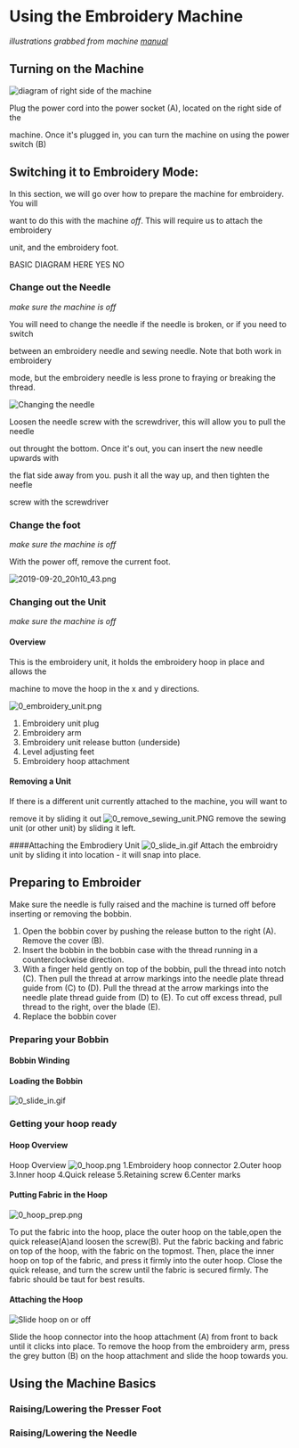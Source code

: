 # Using the Embroidery Machine


*illustrations grabbed from machine [manual](Manual.pdf)*

## Turning on the Machine

![diagram of right side of the machine](./images/0_machine_power.png)

Plug the power cord into the power socket (A), located on the right side of the 

machine. Once it's plugged in, you can turn the machine on using the power switch (B) 


## Switching it to Embroidery Mode:

In this section, we will go over how to prepare the machine for embroidery. You will 

want to do this with the machine *off*. This will require us to attach the embroidery 

unit, and the embroidery foot.

BASIC DIAGRAM HERE YES NO

### Change out the Needle
*make sure the machine is off*

You will need to change the needle if the needle is broken, or if you need to switch 

between an embroidery needle and sewing needle. Note that both work in embroidery 

mode, but the embroidery needle is less prone to fraying or breaking the thread.

![Changing the needle](./images/changing_the_needle.png)

Loosen the needle screw with the screwdriver, this will allow you to pull the needle 

out throught the bottom. Once it's out, you can insert the new needle upwards with 

the flat side away from you. push it all the way up, and then tighten the neefle 

screw with the screwdriver

### Change the foot
*make sure the machine is off*


With the power off, remove the current foot.

![2019-09-20_20h10_43.png](./images/0_feet.png)


### Changing out the Unit
*make sure the machine is off*

#### Overview
This is the embroidery unit, it holds the embroidery hoop in place and allows the 

machine to move the hoop in the x and y directions.

![0_embroidery_unit.png](./images/0_embroidery_unit.png)
1. Embroidery unit plug
2. Embroidery arm
3. Embroidery unit release button (underside)
4. Level adjusting feet
5. Embroidery hoop attachment

#### Removing a Unit
If there is a different unit currently attached to the machine, you will want to 

remove it by sliding it out
![0_remove_sewing_unit.PNG](.\images\0_remove_sewing_unit.PNG)
remove the sewing unit (or other unit) by sliding it left.


####Attaching the Embrodiery Unit
![0_slide_in.gif](.\images\0_slide_in.gif)
Attach the embroidry unit by sliding it into location - it will snap into place.


## Preparing to Embroider
Make sure the needle is fully raised and the machine is turned
off before inserting or removing the bobbin.
1. Open the bobbin cover by pushing the release button to
the right (A). Remove the cover (B).
2. Insert the bobbin in the bobbin case with the thread
running in a counterclockwise direction.
3. With a finger held gently on top of the bobbin, pull the
thread into notch (C). Then pull the thread at arrow
markings into the needle plate thread guide from (C) to
(D). Pull the thread at the arrow markings into the needle
plate thread guide from (D) to (E). To cut off excess
thread, pull thread to the right, over the blade (E).
4. Replace the bobbin cover


### Preparing your Bobbin

#### Bobbin Winding

#### Loading the Bobbin
![0_slide_in.gif](./images/0_slide_in.gif)





### Getting your hoop ready

#### Hoop Overview

Hoop Overview
![0_hoop.png](./images/0_hoop.png)
1.Embroidery hoop connector
2.Outer hoop
3.Inner hoop
4.Quick release
5.Retaining screw
6.Center marks

#### Putting Fabric in the Hoop

![0_hoop_prep.png](./images/0_hoop_prep.png)


To put the fabric into the hoop, place the outer hoop on the table,open the quick release(A)and loosen the screw(B). Put the fabric backing and fabric on top of the hoop, with the fabric on the topmost. Then, place the inner hoop on top of the fabric, and press it firmly into the outer hoop. Close the quick release, and turn the screw until the fabric is secured firmly. The fabric should be taut for best results.

#### Attaching the Hoop 

![Slide hoop on or off](./images/hoop_on_off.png)

Slide the hoop connector into the hoop attachment (A) from front to back until it clicks into place. To remove the hoop from the embroidery arm, press the grey button (B) on the hoop attachment and slide the hoop towards you.



## Using the Machine Basics 

### Raising/Lowering the Presser Foot
### Raising/Lowering the Needle
